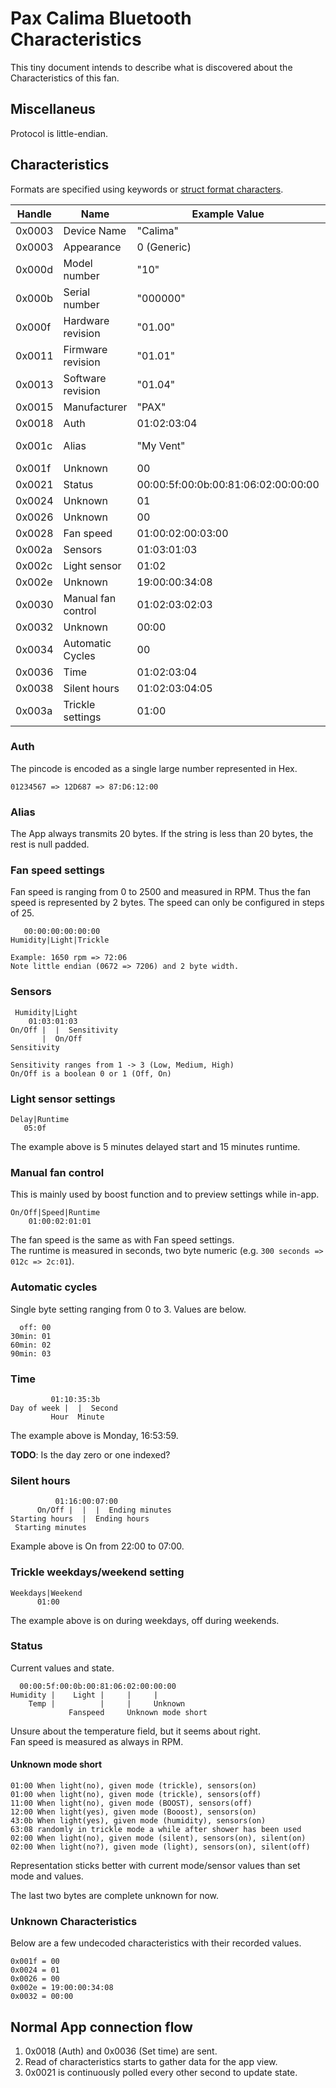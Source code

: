 Pax Calima Bluetooth Characteristics
====================================

This tiny document intends to describe what is discovered about the
Characteristics of this fan.

## Miscellaneus
Protocol is little-endian.

## Characteristics

Formats are specified using keywords or
[struct format characters](https://docs.python.org/2/library/struct.html#format-characters).

| Handle | Name               | Example Value                       | Format          | R/W |
|--------|--------------------|-------------------------------------|-----------------|-----|
| 0x0003 | Device Name        | "Calima"                            | String          | R   |
| 0x0003 | Appearance         | 0 (Generic)                         | Numeric         | R   |
| 0x000d | Model number       | "10"                                | String          | R   |
| 0x000b | Serial number      | "000000"                            | String          | R   |
| 0x000f | Hardware revision  | "01.00"                             | String          | R   |
| 0x0011 | Firmware revision  | "01.01"                             | String          | R   |
| 0x0013 | Software revision  | "01.04"                             | String          | R   |
| 0x0015 | Manufacturer       | "PAX"                               | String          | R   |
| 0x0018 | Auth               | 01:02:03:04                         | BBBB            | W   |
| 0x001c | Alias              | "My Vent"                           | 20 bytes String | R/W |
| 0x001f | Unknown            | 00                                  | -               | R/W?|
| 0x0021 | Status             | 00:00:5f:00:0b:00:81:06:02:00:00:00 | HHHHBHB         | R   |
| 0x0024 | Unknown            | 01                                  | -               | R/W?|
| 0x0026 | Unknown            | 00                                  | -               | R/W?|
| 0x0028 | Fan speed          | 01:00:02:00:03:00                   | HHH             | R/W |
| 0x002a | Sensors            | 01:03:01:03                         | BBBB            | R/W |
| 0x002c | Light sensor       | 01:02                               | BB              | R/W |
| 0x002e | Unknown            | 19:00:00:34:08                      | -               | R/W?|
| 0x0030 | Manual fan control | 01:02:03:02:03                      | BHH             | R/W |
| 0x0032 | Unknown            | 00:00                               | -               | R/W?|
| 0x0034 | Automatic Cycles   | 00                                  | B               | R/W |
| 0x0036 | Time               | 01:02:03:04                         | BBBB            | R/W |
| 0x0038 | Silent hours       | 01:02:03:04:05                      | BBBBB           | R/W |
| 0x003a | Trickle settings   | 01:00                               | BB              | R/W |

### Auth
The pincode is encoded as a single large number represented in Hex.
```
01234567 => 12D687 => 87:D6:12:00
```

### Alias
The App always transmits 20 bytes. If the string is less than 20 bytes,
the rest is null padded.

### Fan speed settings
Fan speed is ranging from 0 to 2500 and measured in RPM.
Thus the fan speed is represented by 2 bytes. The speed
can only be configured in steps of 25.

```
   00:00:00:00:00:00
Humidity|Light|Trickle

Example: 1650 rpm => 72:06
Note little endian (0672 => 7206) and 2 byte width.
```

### Sensors
```
 Humidity|Light
    01:03:01:03
On/Off |  |  Sensitivity
       |  On/Off
Sensitivity  

Sensitivity ranges from 1 -> 3 (Low, Medium, High)
On/Off is a boolean 0 or 1 (Off, On)
```

### Light sensor settings
```
Delay|Runtime
   05:0f
```
The example above is 5 minutes delayed start and 15 minutes runtime.

### Manual fan control
This is mainly used by boost function and to preview settings while in-app.
```
On/Off|Speed|Runtime
    01:00:02:01:01
```

The fan speed is the same as with Fan speed settings.  
The runtime is measured in seconds, two byte numeric
(e.g. `300 seconds => 012c => 2c:01`).

### Automatic cycles
Single byte setting ranging from 0 to 3. Values are below.
```
  off: 00
30min: 01
60min: 02
90min: 03
```

### Time
```
         01:10:35:3b
Day of week |  |  Second
         Hour  Minute
```
The example above is Monday, 16:53:59.

__TODO__: Is the day zero or one indexed?

### Silent hours
```
          01:16:00:07:00
      On/Off |  |  |  Ending minutes
Starting hours  |  Ending hours
 Starting minutes  
```

Example above is On from 22:00 to 07:00.

### Trickle weekdays/weekend setting
```
Weekdays|Weekend
      01:00
```
The example above is on during weekdays, off during weekends.

### Status
Current values and state.

```
  00:00:5f:00:0b:00:81:06:02:00:00:00
Humidity |    Light |     |     |  
    Temp |          |     |     Unknown
             Fanspeed     Unknown mode short
```
Unsure about the temperature field, but it seems about right.  
Fan speed is measured as always in RPM.

#### Unknown mode short
```
01:00 When light(no), given mode (trickle), sensors(on)
01:00 when light(no), given mode (trickle), sensors(off)
11:00 When light(no), given mode (BOOST), sensors(off)
12:00 When light(yes), given mode (Booost), sensors(on)
43:0b When light(yes), given mode (humidity), sensors(on)
63:08 randomly in trickle mode a while after shower has been used
02:00 When light(no), given mode (silent), sensors(on), silent(on)
02:00 When light(no?), given mode (light), sensors(on), silent(off)
```
Representation sticks better with current mode/sensor values than set mode and values.

The last two bytes are complete unknown for now.

### Unknown Characteristics
Below are a few undecoded characteristics with their recorded values.
```
0x001f = 00
0x0024 = 01
0x0026 = 00
0x002e = 19:00:00:34:08
0x0032 = 00:00
```

## Normal App connection flow
1.  0x0018 (Auth) and 0x0036 (Set time) are sent.
2.  Read of characteristics starts to gather data for the app view.
3.  0x0021 is continuously polled every other second to update state.
